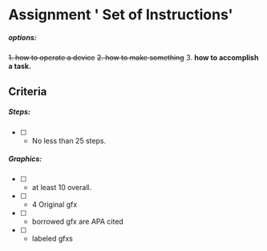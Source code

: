 # Assignment  ' Set of Instructions' 
##### options:
~~1.	how to operate a device~~ 
~~2.	how to make something~~
3.	**how to accomplish a task.**

## Criteria

#####  Steps:
- [ ] - No less than 25 steps.

##### Graphics:
- [ ] 	-	at least 10 overall.
- [ ] 	-	4 Original gfx
- [ ] 	- borrowed gfx are APA cited
- [ ] 	- labeled gfxs

<!--stackedit_data:
eyJoaXN0b3J5IjpbLTU2ODQzMjddfQ==
-->